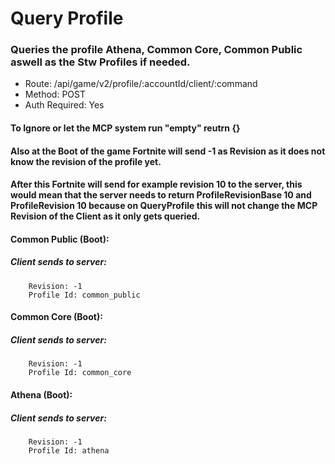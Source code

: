 # Query Profile

### Queries the profile Athena, Common Core, Common Public aswell as the Stw Profiles if needed.

- Route: /api/game/v2/profile/:accountId/client/:command
- Method: POST
- Auth Required: Yes

#### To Ignore or let the MCP system run "empty" reutrn {}
#### Also at the Boot of the game Fortnite will send -1 as Revision as it does not know the revision of the profile yet.
#### After this Fortnite will send for example revision 10 to the server, this would mean that the server needs to return ProfileRevisionBase 10 and ProfileRevision 10 because on QueryProfile this will not change the MCP Revision of the Client as it only gets queried.

#### Common Public (Boot):
##### Client sends to server:
```
    Revision: -1
    Profile Id: common_public
```

#### Common Core (Boot):
##### Client sends to server:
```
    Revision: -1
    Profile Id: common_core
```

#### Athena (Boot):
##### Client sends to server:
```
    Revision: -1
    Profile Id: athena
```